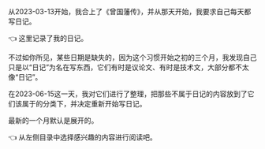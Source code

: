 从2023-03-13开始，我合上了《曾国藩传》，并从那天开始，我要求自己每天都写日记。

:point_left: 这里记录了我的日记。

不过如你所见，某些日期是缺失的，因为这个习惯开始之初的三个月，我发现自己只是以“日记”为名在写东西，它们有时是议论文、有时是技术文，大部分都不太像“日记”。

在2023-06-15这一天，我对它们进行了整理，把那些不属于日记的内容放到了它们该属于的分类下，并决定重新开始写日记。

最新的一个月默认是展开的。

:point_left: 从左侧目录中选择感兴趣的内容进行阅读吧。